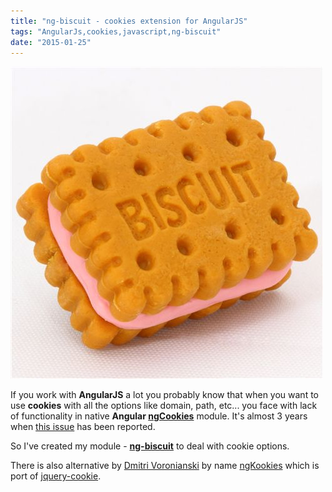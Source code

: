 ```yaml
---
title: "ng-biscuit - cookies extension for AngularJS"
tags: "AngularJs,cookies,javascript,ng-biscuit"
date: "2015-01-25"
---
```


![ng-biscuit](images/strawberry-biscuit-eraser-from-Japan-by-Iwako-160128-1.jpg)

If you work with **AngularJS** a lot you probably know that when you want to use **cookies** with all the options like domain, path, etc... you face with lack of functionality in native **Angular [ngCookies](https://docs.angularjs.org/api/ngCookies)** module. It's almost 3 years when [this issue](https://github.com/angular/angular.js/issues/950 "More powerful $cookies service") has been reported.

So I've created my module - **[ng-biscuit](https://stevermeister.github.io/ng-biscuit/ "github.io/ng-biscuit/")** to deal with cookie options.

There is also alternative by [Dmitri Voronianski](https://github.com/voronianski "github.com/voronianski") by name [ngKookies](https://github.com/voronianski/ngKookies "github.com") which is port of [jquery-cookie](https://github.com/carhartl/jquery-cookie).
